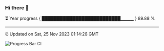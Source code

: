 ### Hi there 👋

⏳ Year progress { ██████████████████████████▁▁▁▁ } 89.88 %

---

⏰ Updated on Sat, 25 Nov 2023 01:14:26 GMT

![Progress Bar CI](https://github.com/ZhaoGui/ZhaoGui/workflows/Progress%20Bar%20CI/badge.svg)
